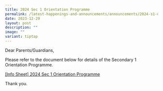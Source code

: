 ```yaml
---
title: 2024 Sec 1 Orientation Programme
permalink: /latest-happenings-and-announcements/announcements/2024-s1-orientation/
date: 2023-12-29
layout: post
description: ""
image: ""
variant: tiptap
---
```

<p>Dear Parents/Guardians,</p><p>Please refer to the document below for details of the Secondary 1 Orientation Programme.</p><p><a href="/files/2024/_Info_Sheet__2024_Sec_1_Orientation_Programme.pdf" rel="noopener noreferrer nofollow" target="_blank">[Info Sheet] 2024 Sec 1 Orientation Programme</a></p><p>Thank you.</p>